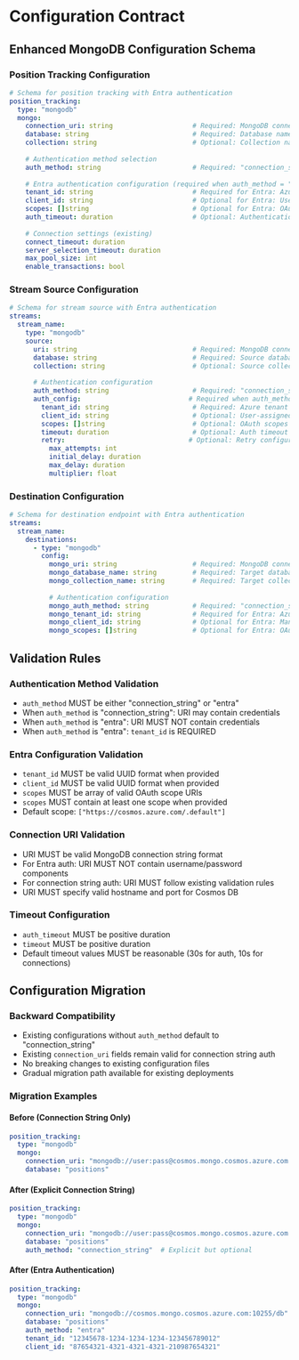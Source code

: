 # Configuration Contract

## Enhanced MongoDB Configuration Schema

### Position Tracking Configuration
```yaml
# Schema for position tracking with Entra authentication
position_tracking:
  type: "mongodb"
  mongo:
    connection_uri: string                    # Required: MongoDB connection URI (without credentials for Entra)
    database: string                          # Required: Database name
    collection: string                        # Optional: Collection name (default: "positions")
    
    # Authentication method selection
    auth_method: string                       # Required: "connection_string" | "entra"
    
    # Entra authentication configuration (required when auth_method = "entra")
    tenant_id: string                         # Required for Entra: Azure tenant ID
    client_id: string                         # Optional for Entra: User-assigned managed identity client ID
    scopes: []string                          # Optional for Entra: OAuth scopes (default: ["https://cosmos.azure.com/.default"])
    auth_timeout: duration                    # Optional: Authentication timeout (default: 30s)
    
    # Connection settings (existing)
    connect_timeout: duration
    server_selection_timeout: duration
    max_pool_size: int
    enable_transactions: bool
```

### Stream Source Configuration
```yaml
# Schema for stream source with Entra authentication
streams:
  stream_name:
    type: "mongodb"
    source:
      uri: string                             # Required: MongoDB connection URI
      database: string                        # Required: Source database
      collection: string                      # Optional: Source collection
      
      # Authentication configuration
      auth_method: string                     # Required: "connection_string" | "entra"
      auth_config:                           # Required when auth_method = "entra"
        tenant_id: string                     # Required: Azure tenant ID
        client_id: string                     # Optional: User-assigned managed identity
        scopes: []string                      # Optional: OAuth scopes
        timeout: duration                     # Optional: Auth timeout
        retry:                               # Optional: Retry configuration
          max_attempts: int
          initial_delay: duration
          max_delay: duration
          multiplier: float
```

### Destination Configuration
```yaml
# Schema for destination endpoint with Entra authentication
streams:
  stream_name:
    destinations:
      - type: "mongodb"
        config:
          mongo_uri: string                   # Required: MongoDB connection URI
          mongo_database_name: string         # Required: Target database
          mongo_collection_name: string       # Required: Target collection
          
          # Authentication configuration
          mongo_auth_method: string           # Required: "connection_string" | "entra"
          mongo_tenant_id: string             # Required for Entra: Azure tenant ID
          mongo_client_id: string             # Optional for Entra: Managed identity client ID
          mongo_scopes: []string              # Optional for Entra: OAuth scopes
```

## Validation Rules

### Authentication Method Validation
- `auth_method` MUST be either "connection_string" or "entra"
- When `auth_method` is "connection_string": URI may contain credentials
- When `auth_method` is "entra": URI MUST NOT contain credentials
- When `auth_method` is "entra": `tenant_id` is REQUIRED

### Entra Configuration Validation
- `tenant_id` MUST be valid UUID format when provided
- `client_id` MUST be valid UUID format when provided
- `scopes` MUST be array of valid OAuth scope URIs
- `scopes` MUST contain at least one scope when provided
- Default scope: `["https://cosmos.azure.com/.default"]`

### Connection URI Validation
- URI MUST be valid MongoDB connection string format
- For Entra auth: URI MUST NOT contain username/password components
- For connection string auth: URI MUST follow existing validation rules
- URI MUST specify valid hostname and port for Cosmos DB

### Timeout Configuration
- `auth_timeout` MUST be positive duration
- `timeout` MUST be positive duration
- Default timeout values MUST be reasonable (30s for auth, 10s for connections)

## Configuration Migration

### Backward Compatibility
- Existing configurations without `auth_method` default to "connection_string"
- Existing `connection_uri` fields remain valid for connection string auth
- No breaking changes to existing configuration files
- Gradual migration path available for existing deployments

### Migration Examples

#### Before (Connection String Only)
```yaml
position_tracking:
  type: "mongodb"
  mongo:
    connection_uri: "mongodb://user:pass@cosmos.mongo.cosmos.azure.com:10255/db"
    database: "positions"
```

#### After (Explicit Connection String)
```yaml
position_tracking:
  type: "mongodb"
  mongo:
    connection_uri: "mongodb://user:pass@cosmos.mongo.cosmos.azure.com:10255/db"
    database: "positions"
    auth_method: "connection_string"  # Explicit but optional
```

#### After (Entra Authentication)
```yaml
position_tracking:
  type: "mongodb"
  mongo:
    connection_uri: "mongodb://cosmos.mongo.cosmos.azure.com:10255/db"
    database: "positions"
    auth_method: "entra"
    tenant_id: "12345678-1234-1234-1234-123456789012"
    client_id: "87654321-4321-4321-4321-210987654321"
```